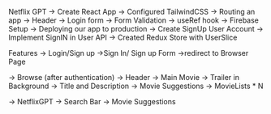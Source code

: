Netflix GPT
-> Create React App
-> Configured TailwindCSS
-> Routing an app
-> Header
-> Login form
-> Form Validation
-> useRef hook
-> Firebase Setup
-> Deploying our app to production
-> Create SignUp User Account
-> Implement SignIN in User API
-> Created Redux Store with UserSlice

Features
-> Login/Sign up
   ->Sign In/ Sign up Form
   ->redirect to Browser Page

-> Browse (after authentication)
   -> Header
   -> Main Movie
      -> Trailer in Background
      -> Title and Description
      -> Movie Suggestions
         -> MovieLists * N

-> NetflixGPT
   -> Search Bar
   -> Movie Suggestions